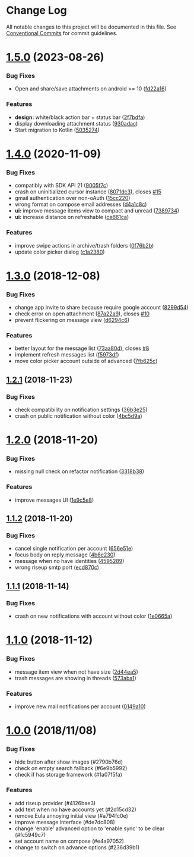 # Change Log

All notable changes to this project will be documented in this file.
See [Conventional Commits](https://conventionalcommits.org) for commit guidelines.

# [1.5.0](https://framagit.org/dystopia-project/simple-email/compare/v1.4.0...v1.5.0) (2023-08-26)


### Bug Fixes

* Open and share/save attachments on android >= 10 ([fd22a16](https://framagit.org/dystopia-project/simple-email/commit/fd22a1671667d572fec9d0794bbd6c7cbf4453d4))


### Features

* **design:** white/black action bar + status bar ([2f7bdfa](https://framagit.org/dystopia-project/simple-email/commit/2f7bdfa60b706f7dcc9a83d094eedb697b57721b))
* display downloading attachment status ([930adac](https://framagit.org/dystopia-project/simple-email/commit/930adac7f17b19da4a191b1cb617d803f393f350))
* Start migration to Kotlin ([5035274](https://framagit.org/dystopia-project/simple-email/commit/5035274e91975c18351b58eee5ea584f94275af3))

# [1.4.0](https://framagit.org/dystopia-project/simple-email/compare/v1.3.0...v1.4.0) (2020-11-09)


### Bug Fixes

* compatibly with SDK API 21 ([9005f7c](https://framagit.org/dystopia-project/simple-email/commit/9005f7c69aad4f7734133f3f636d4bcfd97f5ead))
* crash on uninitialized cursor instance ([8071dc3](https://framagit.org/dystopia-project/simple-email/commit/8071dc32cc50166938f005294e1a360d995f2eaf)), closes [#15](https://framagit.org/dystopia-project/simple-email/issues/15)
* gmail authentication over non-oAuth ([15cc220](https://framagit.org/dystopia-project/simple-email/commit/15cc220fb064cc2d2032b73d89f263e37ae159fd))
* wrong format on compose email addresses ([d4a1c8c](https://framagit.org/dystopia-project/simple-email/commit/d4a1c8ca204c0a7c6dfdd9583031f90a92183577))
* **ui:** improve message items view to compact and unread ([7389734](https://framagit.org/dystopia-project/simple-email/commit/738973499224ef09f4bc7d831ff7b7b49685d7cd))
* **ui:** increase distance on refreshable ([ce661ca](https://framagit.org/dystopia-project/simple-email/commit/ce661ca32b4d672eb54c9e095ae9bfdff4b0efeb))


### Features

* improve swipe actions in archive/trash folders ([0f76b2b](https://framagit.org/dystopia-project/simple-email/commit/0f76b2bd006dc2a7c8e46129b5513ef474107e12))
* update color picker dialog ([c1a2380](https://framagit.org/dystopia-project/simple-email/commit/c1a2380d2c42c1232498a1eafc8cb32ec8b035d9))

# [1.3.0](https://framagit.org/dystopia-project/simple-email/compare/v1.2.1...v1.3.0) (2018-12-08)


### Bug Fixes

* change app Invite to share because require google account ([8299d54](https://framagit.org/dystopia-project/simple-email/commit/8299d54))
* check error on open attachment ([87a22a9](https://framagit.org/dystopia-project/simple-email/commit/87a22a9)), closes [#10](https://framagit.org/dystopia-project/simple-email/issues/10)
* prevent flickering on message view ([d6294c6](https://framagit.org/dystopia-project/simple-email/commit/d6294c6))


### Features

* better layout for the message list ([73aa80d](https://framagit.org/dystopia-project/simple-email/commit/73aa80d)), closes [#8](https://framagit.org/dystopia-project/simple-email/issues/8)
* implement refresh messages list ([f5973df](https://framagit.org/dystopia-project/simple-email/commit/f5973df))
* move color picker account outside of advanced ([7fb625c](https://framagit.org/dystopia-project/simple-email/commit/7fb625c))

## [1.2.1](https://framagit.org/dystopia-project/simple-email/compare/v1.2.0...v1.2.1) (2018-11-23)


### Bug Fixes

* check compatibility on notification settings ([36b3e25](https://framagit.org/dystopia-project/simple-email/commit/36b3e25))
* crash on public notification without color ([4bc5d9a](https://framagit.org/dystopia-project/simple-email/commit/4bc5d9a))

# [1.2.0](https://framagit.org/dystopia-project/simple-email/compare/v1.1.2...v1.2.0) (2018-11-20)


### Bug Fixes

* missing null check on refactor notification ([3318b38](https://framagit.org/dystopia-project/simple-email/commit/3318b38))


### Features

* improve messages UI ([1e9c5e8](https://framagit.org/dystopia-project/simple-email/commit/1e9c5e8))

## [1.1.2](https://framagit.org/dystopia-project/simple-email/compare/v1.1.1...v1.1.2) (2018-11-20)


### Bug Fixes

* cancel single notification per account ([656e51e](https://framagit.org/dystopia-project/simple-email/commit/656e51e))
* focus body on reply message ([4b6e230](https://framagit.org/dystopia-project/simple-email/commit/4b6e230))
* message when no have identities ([4595289](https://framagit.org/dystopia-project/simple-email/commit/4595289))
* wrong riseup smtp port ([ecd870c](https://framagit.org/dystopia-project/simple-email/commit/ecd870c))

## [1.1.1](https://framagit.org/dystopia-project/simple-email/compare/v1.1.0...v1.1.1) (2018-11-14)


### Bug Fixes

* crash on new notifications with account without color ([1e0665a](https://framagit.org/dystopia-project/simple-email/commit/1e0665a))


# [1.1.0](https://framagit.org/dystopia-project/simple-email/compare/v1.0.0...v1.1.0) (2018-11-12)


### Bug Fixes

* message item view when not have size ([2d44ea5](https://framagit.org/dystopia-project/simple-email/commit/2d44ea5))
* trash messages are showing in threads ([573aba1](https://framagit.org/dystopia-project/simple-email/commit/573aba1))

### Features

* improve new mail notifications per account ([0149a10](https://framagit.org/dystopia-project/simple-email/commit/0149a10))


# [1.0.0](https://framagit.org/dystopia-project/simple-email) (2018/11/08)


### Bug Fixes

* hide button after show images (#2790b76d)
* check on empty search fallback (#6e9b5992)
* check if has storage framework (#1a07f5fa)

### Features

* add riseup provider (#4126bae3)
* add text when no have accounts yet (#2d15cd32)
* remove Eula annoying initial view (#a794fc0e)
* improve message interface (#de7dc808)
* change 'enable' advanced option to 'enable sync' to be clear (#fc5949c7)
* set account name on compose (#e4a97052)
* change to switch on advance options (#236d39b1)
